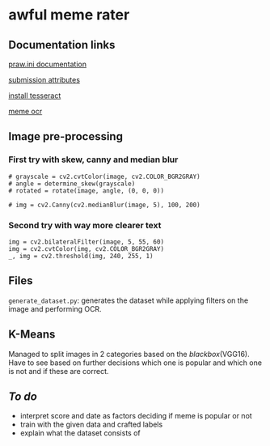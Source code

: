 # awful meme rater

## Documentation links

[praw.ini documentation](https://praw.readthedocs.io/en/latest/getting_started/configuration/prawini.html#praw-ini)

[submission attributes](https://praw.readthedocs.io/en/latest/code_overview/models/submission.html#submission)

[install tesseract](https://nanonets.com/blog/ocr-with-tesseract/#preprocessingfortesseract)

[meme ocr](https://towardsdatascience.com/extract-text-from-memes-with-python-opencv-tesseract-ocr-63c2ccd72b69)
## Image pre-processing

### First try with skew, canny and median blur
```
# grayscale = cv2.cvtColor(image, cv2.COLOR_BGR2GRAY)
# angle = determine_skew(grayscale)
# rotated = rotate(image, angle, (0, 0, 0))

# img = cv2.Canny(cv2.medianBlur(image, 5), 100, 200)
```

### Second try with way more clearer text
```
img = cv2.bilateralFilter(image, 5, 55, 60)
img = cv2.cvtColor(img, cv2.COLOR_BGR2GRAY)
_, img = cv2.threshold(img, 240, 255, 1)
```

## Files
`generate_dataset.py`: generates the dataset while applying filters on the
image and performing OCR.

## K-Means
Managed to split images in 2 categories based on the *blackbox*(VGG16). 
Have to see based on further decisions which one is popular and which
one is not and if these are correct.

## *To do*
- interpret score and date as factors deciding if meme is popular or not
- train with the given data and crafted labels
- explain what the dataset consists of